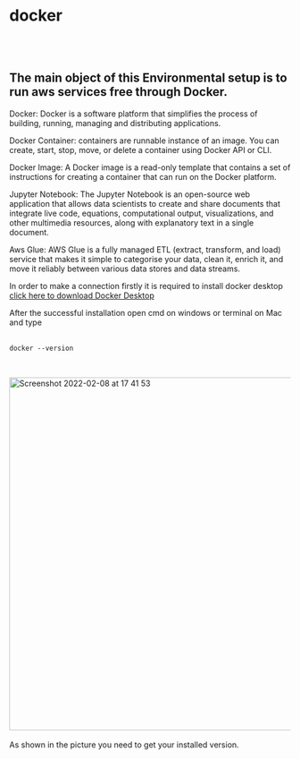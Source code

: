 # docker
</br>
</br>
<h2>The main object of this Environmental setup is to run aws services free through Docker.</h2>



Docker: Docker is a software platform that simplifies the process of building, running, managing and distributing applications.</br>

Docker Container: containers are runnable instance of an image. You can create, start, stop, move, or delete a container using Docker API or CLI.</br>

Docker Image: A Docker image is a read-only template that contains a set of instructions for creating a container that can run on the Docker platform.</br>

Jupyter Notebook: The Jupyter Notebook is an open-source web application that allows data scientists to create and share documents that integrate live code, equations, computational output, visualizations, and other multimedia resources, along with explanatory text in a single document.</br>

Aws Glue: AWS Glue is a fully managed ETL (extract, transform, and load) service that makes it simple to categorise your data, clean it, enrich it, and move it reliably between various data stores and data streams.</br>


In order to make a connection firstly it is required to install docker desktop [click here to download Docker Desktop](https://www.docker.com/products/docker-desktop)</br>



After the successful installation open cmd on windows or terminal on Mac and type </br>
</br>
```
docker --version
```
</br>

<img width="631" alt="Screenshot 2022-02-08 at 17 41 53" src="https://user-images.githubusercontent.com/58841159/152985799-8c3468a0-0ce9-418e-a53c-ef2a38510a44.png"></br>
</br>
As shown in the picture you need to get your installed version.</br>




